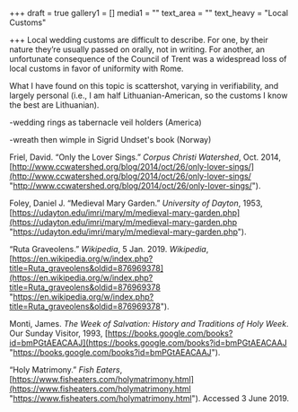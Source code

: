 +++
draft = true
gallery1 = []
media1 = ""
text_area = ""
text_heavy = "Local Customs"

+++
Local wedding customs are difficult to describe. For one, by their nature they’re usually passed on orally, not in writing. For another, an unfortunate consequence of the Council of Trent was a widespread loss of local customs in favor of uniformity with Rome.

What I have found on this topic is scattershot, varying in verifiability, and largely personal (i.e., I am half Lithuanian-American, so the customs I know the best are Lithuanian).

\-wedding rings as tabernacle veil holders (America)

\-wreath then wimple in Sigrid Undset's book (Norway)

Friel, David. “Only the Lover Sings.” _Corpus Christi Watershed_, Oct. 2014, [http://www.ccwatershed.org/blog/2014/oct/26/only-lover-sings/](http://www.ccwatershed.org/blog/2014/oct/26/only-lover-sings/ "http://www.ccwatershed.org/blog/2014/oct/26/only-lover-sings/").

Foley, Daniel J. “Medieval Mary Garden.” _University of Dayton_, 1953, [https://udayton.edu/imri/mary/m/medieval-mary-garden.php](https://udayton.edu/imri/mary/m/medieval-mary-garden.php "https://udayton.edu/imri/mary/m/medieval-mary-garden.php").

“Ruta Graveolens.” _Wikipedia_, 5 Jan. 2019. _Wikipedia_, [https://en.wikipedia.org/w/index.php?title=Ruta_graveolens&oldid=876969378](https://en.wikipedia.org/w/index.php?title=Ruta_graveolens&oldid=876969378 "https://en.wikipedia.org/w/index.php?title=Ruta_graveolens&oldid=876969378").

Monti, James. _The Week of Salvation: History and Traditions of Holy Week_. Our Sunday Visitor, 1993, [https://books.google.com/books?id=bmPGtAEACAAJ](https://books.google.com/books?id=bmPGtAEACAAJ "https://books.google.com/books?id=bmPGtAEACAAJ").

“Holy Matrimony.” _Fish Eaters_, [https://www.fisheaters.com/holymatrimony.html](https://www.fisheaters.com/holymatrimony.html "https://www.fisheaters.com/holymatrimony.html"). Accessed 3 June 2019.